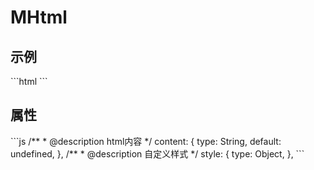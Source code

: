 <div class="text-center">
  <div class="text-4xl -mb-6 m-auto" />
  <h1>MHtml</h1>
</div>

<h2>示例</h2>
```html
<MHtml content="<p>3123123123123</p>" :style="{ color: 'red', textAlign: 'center' }" />
```

<h2>属性</h2>
```js
/**
 * @description html内容
 */
content: {
  type: String,
  default: undefined,
},
/**
 * @description 自定义样式
 */
style: {
  type: Object,
},
```
